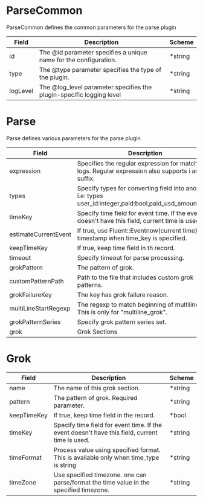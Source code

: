# ParseCommon

ParseCommon defines the common parameters for the parse plugin


| Field | Description | Scheme |
| ----- | ----------- | ------ |
| id | The @id parameter specifies a unique name for the configuration. | *string |
| type | The @type parameter specifies the type of the plugin. | *string |
| logLevel | The @log_level parameter specifies the plugin-specific logging level | *string |
# Parse

Parse defines various parameters for the parse plugin


| Field | Description | Scheme |
| ----- | ----------- | ------ |
| expression | Specifies the regular expression for matching logs. Regular expression also supports i and m suffix. | *string |
| types | Specify types for converting field into another, i.e: types user_id:integer,paid:bool,paid_usd_amount:float | *string |
| timeKey | Specify time field for event time. If the event doesn't have this field, current time is used. | *string |
| estimateCurrentEvent | If true, use Fluent::Eventnow(current time) as a timestamp when time_key is specified. | *bool |
| keepTimeKey | If true, keep time field in th record. | *bool |
| timeout | Specify timeout for parse processing. | *string |
| grokPattern | The pattern of grok. | *string |
| customPatternPath | Path to the file that includes custom grok patterns. | *string |
| grokFailureKey | The key has grok failure reason. | *string |
| multiLineStartRegexp | The regexp to match beginning of multiline. This is only for \"multiline_grok\". | *string |
| grokPatternSeries | Specify grok pattern series set. | *string |
| grok | Grok Sections | [][Grok](#grok) |
# Grok




| Field | Description | Scheme |
| ----- | ----------- | ------ |
| name | The name of this grok section. | *string |
| pattern | The pattern of grok. Required parameter. | *string |
| keepTimeKey | If true, keep time field in the record. | *bool |
| timeKey | Specify time field for event time. If the event doesn't have this field, current time is used. | *string |
| timeFormat | Process value using specified format. This is available only when time_type is string | *string |
| timeZone | Use specified timezone. one can parse/format the time value in the specified timezone. | *string |
